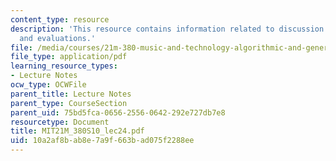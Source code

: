 ```yaml
---
content_type: resource
description: 'This resource contains information related to discussion: aesthetics
  and evaluations.'
file: /media/courses/21m-380-music-and-technology-algorithmic-and-generative-music-spring-2010/10a2af8bab8e7a9f663bad075f2288ee_MIT21M_380S10_lec24.pdf
file_type: application/pdf
learning_resource_types:
- Lecture Notes
ocw_type: OCWFile
parent_title: Lecture Notes
parent_type: CourseSection
parent_uid: 75bd5fca-0656-2556-0642-292e727db7e8
resourcetype: Document
title: MIT21M_380S10_lec24.pdf
uid: 10a2af8b-ab8e-7a9f-663b-ad075f2288ee
---
```


